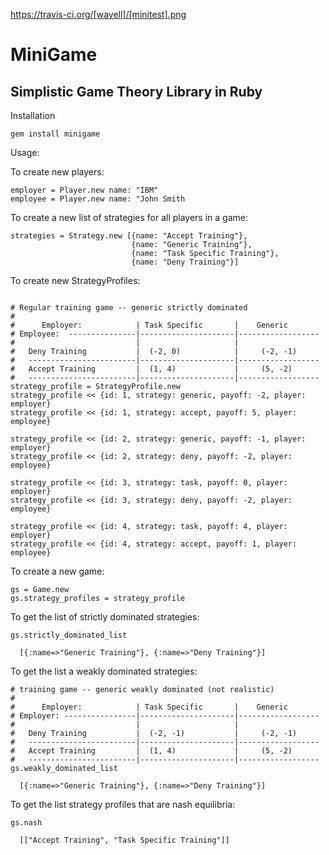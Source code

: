 https://travis-ci.org/[wavell]/[minitest].png
# MiniGame
## Simplistic Game Theory Library in Ruby

Installation
```
gem install minigame
```

Usage:

To create new players:
```
employer = Player.new name: "IBM"
employee = Player.new name: "John Smith
```

To create a new list of strategies for all players in a game:
```
strategies = Strategy.new [{name: "Accept Training"}, 
                           {name: "Generic Training"},
                           {name: "Task Specific Training"},
                           {name: "Deny Training"}]
```

To create new StrategyProfiles:
```

# Regular training game -- generic strictly dominated
# 
#      Employer:            | Task Specific       |    Generic
# Employee:  ---------------|---------------------|------------------
#                           |                     |
#   Deny Training           |  (-2, 0)            |     (-2, -1)
#   ------------------------|---------------------|------------------
#   Accept Training         |  (1, 4)             |     (5, -2)
#   ------------------------|---------------------|------------------
strategy_profile = StrategyProfile.new
strategy_profile << {id: 1, strategy: generic, payoff: -2, player: employer}
strategy_profile << {id: 1, strategy: accept, payoff: 5, player: employee}

strategy_profile << {id: 2, strategy: generic, payoff: -1, player: employer}
strategy_profile << {id: 2, strategy: deny, payoff: -2, player: employee}

strategy_profile << {id: 3, strategy: task, payoff: 0, player: employer}
strategy_profile << {id: 3, strategy: deny, payoff: -2, player: employee}

strategy_profile << {id: 4, strategy: task, payoff: 4, player: employer}
strategy_profile << {id: 4, strategy: accept, payoff: 1, player: employee}
```

To create a new game:
```
gs = Game.new
gs.strategy_profiles = strategy_profile
```

To get the list of strictly dominated strategies:
```
gs.strictly_dominated_list

  [{:name=>"Generic Training"}, {:name=>"Deny Training"}]

```

To get the list a weakly dominated strategies:
```
# training game -- generic weakly dominated (not realistic)
# 
#      Employer:            | Task Specific       |    Generic
# Employer: ----------------|---------------------|------------------
#                           |                     |
#   Deny Training           |  (-2, -1)           |     (-2, -1)
#   ------------------------|---------------------|------------------
#   Accept Training         |  (1, 4)             |     (5, -2)
#   ------------------------|---------------------|------------------
gs.weakly_dominated_list

  [{:name=>"Generic Training"}, {:name=>"Deny Training"}]

```

To get the list strategy profiles that are nash equilibria:
```
gs.nash 

  [["Accept Training", "Task Specific Training"]]

```


